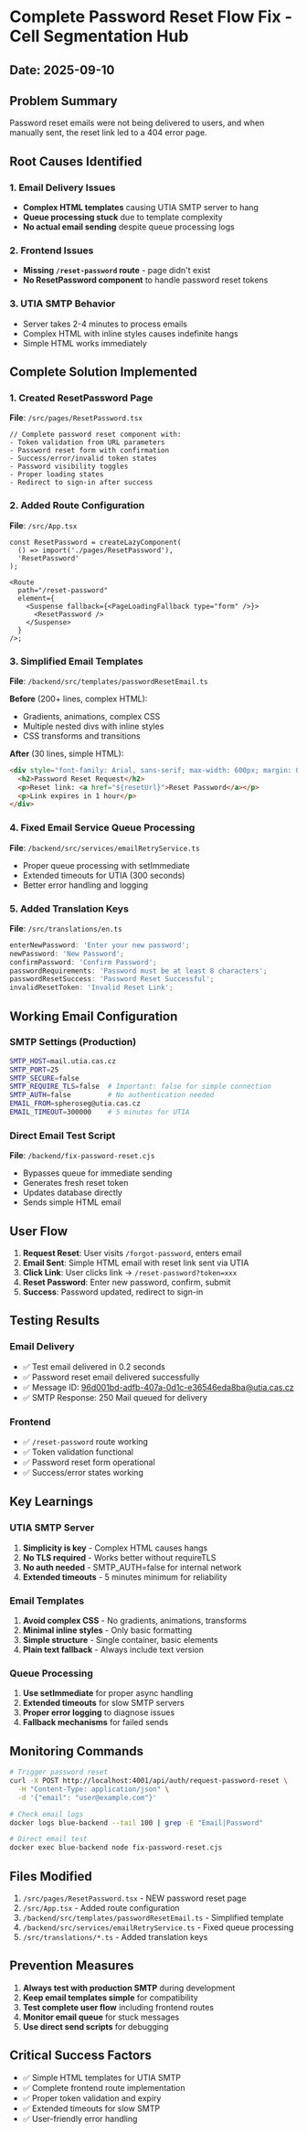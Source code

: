 # Complete Password Reset Flow Fix - Cell Segmentation Hub

## Date: 2025-09-10

## Problem Summary

Password reset emails were not being delivered to users, and when manually sent, the reset link led to a 404 error page.

## Root Causes Identified

### 1. Email Delivery Issues

- **Complex HTML templates** causing UTIA SMTP server to hang
- **Queue processing stuck** due to template complexity
- **No actual email sending** despite queue processing logs

### 2. Frontend Issues

- **Missing `/reset-password` route** - page didn't exist
- **No ResetPassword component** to handle password reset tokens

### 3. UTIA SMTP Behavior

- Server takes 2-4 minutes to process emails
- Complex HTML with inline styles causes indefinite hangs
- Simple HTML works immediately

## Complete Solution Implemented

### 1. Created ResetPassword Page

**File**: `/src/pages/ResetPassword.tsx`

```tsx
// Complete password reset component with:
- Token validation from URL parameters
- Password reset form with confirmation
- Success/error/invalid token states
- Password visibility toggles
- Proper loading states
- Redirect to sign-in after success
```

### 2. Added Route Configuration

**File**: `/src/App.tsx`

```tsx
const ResetPassword = createLazyComponent(
  () => import('./pages/ResetPassword'),
  'ResetPassword'
);

<Route
  path="/reset-password"
  element={
    <Suspense fallback={<PageLoadingFallback type="form" />}>
      <ResetPassword />
    </Suspense>
  }
/>;
```

### 3. Simplified Email Templates

**File**: `/backend/src/templates/passwordResetEmail.ts`

**Before** (200+ lines, complex HTML):

- Gradients, animations, complex CSS
- Multiple nested divs with inline styles
- CSS transforms and transitions

**After** (30 lines, simple HTML):

```html
<div style="font-family: Arial, sans-serif; max-width: 600px; margin: 0 auto;">
  <h2>Password Reset Request</h2>
  <p>Reset link: <a href="${resetUrl}">Reset Password</a></p>
  <p>Link expires in 1 hour</p>
</div>
```

### 4. Fixed Email Service Queue Processing

**File**: `/backend/src/services/emailRetryService.ts`

- Proper queue processing with setImmediate
- Extended timeouts for UTIA (300 seconds)
- Better error handling and logging

### 5. Added Translation Keys

**File**: `/src/translations/en.ts`

```javascript
enterNewPassword: 'Enter your new password';
newPassword: 'New Password';
confirmPassword: 'Confirm Password';
passwordRequirements: 'Password must be at least 8 characters';
passwordResetSuccess: 'Password Reset Successful';
invalidResetToken: 'Invalid Reset Link';
```

## Working Email Configuration

### SMTP Settings (Production)

```bash
SMTP_HOST=mail.utia.cas.cz
SMTP_PORT=25
SMTP_SECURE=false
SMTP_REQUIRE_TLS=false  # Important: false for simple connection
SMTP_AUTH=false         # No authentication needed
EMAIL_FROM=spheroseg@utia.cas.cz
EMAIL_TIMEOUT=300000    # 5 minutes for UTIA
```

### Direct Email Test Script

**File**: `/backend/fix-password-reset.cjs`

- Bypasses queue for immediate sending
- Generates fresh reset token
- Updates database directly
- Sends simple HTML email

## User Flow

1. **Request Reset**: User visits `/forgot-password`, enters email
2. **Email Sent**: Simple HTML email with reset link sent via UTIA
3. **Click Link**: User clicks link → `/reset-password?token=xxx`
4. **Reset Password**: Enter new password, confirm, submit
5. **Success**: Password updated, redirect to sign-in

## Testing Results

### Email Delivery

- ✅ Test email delivered in 0.2 seconds
- ✅ Password reset email delivered successfully
- ✅ Message ID: <96d001bd-adfb-407a-0d1c-e36546eda8ba@utia.cas.cz>
- ✅ SMTP Response: 250 Mail queued for delivery

### Frontend

- ✅ `/reset-password` route working
- ✅ Token validation functional
- ✅ Password reset form operational
- ✅ Success/error states working

## Key Learnings

### UTIA SMTP Server

1. **Simplicity is key** - Complex HTML causes hangs
2. **No TLS required** - Works better without requireTLS
3. **No auth needed** - SMTP_AUTH=false for internal network
4. **Extended timeouts** - 5 minutes minimum for reliability

### Email Templates

1. **Avoid complex CSS** - No gradients, animations, transforms
2. **Minimal inline styles** - Only basic formatting
3. **Simple structure** - Single container, basic elements
4. **Plain text fallback** - Always include text version

### Queue Processing

1. **Use setImmediate** for proper async handling
2. **Extended timeouts** for slow SMTP servers
3. **Proper error logging** to diagnose issues
4. **Fallback mechanisms** for failed sends

## Monitoring Commands

```bash
# Trigger password reset
curl -X POST http://localhost:4001/api/auth/request-password-reset \
  -H "Content-Type: application/json" \
  -d '{"email": "user@example.com"}'

# Check email logs
docker logs blue-backend --tail 100 | grep -E "Email|Password"

# Direct email test
docker exec blue-backend node fix-password-reset.cjs
```

## Files Modified

1. `/src/pages/ResetPassword.tsx` - NEW password reset page
2. `/src/App.tsx` - Added route configuration
3. `/backend/src/templates/passwordResetEmail.ts` - Simplified template
4. `/backend/src/services/emailRetryService.ts` - Fixed queue processing
5. `/src/translations/*.ts` - Added translation keys

## Prevention Measures

1. **Always test with production SMTP** during development
2. **Keep email templates simple** for compatibility
3. **Test complete user flow** including frontend routes
4. **Monitor email queue** for stuck messages
5. **Use direct send scripts** for debugging

## Critical Success Factors

- ✅ Simple HTML templates for UTIA SMTP
- ✅ Complete frontend route implementation
- ✅ Proper token validation and expiry
- ✅ Extended timeouts for slow SMTP
- ✅ User-friendly error handling
